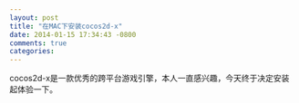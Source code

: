 ```yaml
---
layout: post
title: "在MAC下安装cocos2d-x"
date: 2014-01-15 17:34:43 -0800
comments: true
categories: 
---
```


cocos2d-x是一款优秀的跨平台游戏引擎，本人一直感兴趣，今天终于决定安装起体验一下。

<!--more>

总的来说，MAC下安装很简单的：

步骤1：

下载cocos2d-x的安装包,传送门在此 [http://code.google.com/p/cocos2d-x/downloads/list](http://code.google.com/p/cocos2d-x/downloads/list)

步骤2：

解压缩下载下来的安装包，放到你想放的目录。

步骤3:

cd到解压后的目录中

执行命令

	sudo ./install-templates-xcode.sh -f  


哈哈，到现在你打开你的xcode你就可以发现多了cocos2d-x的模板了。

Have fun！